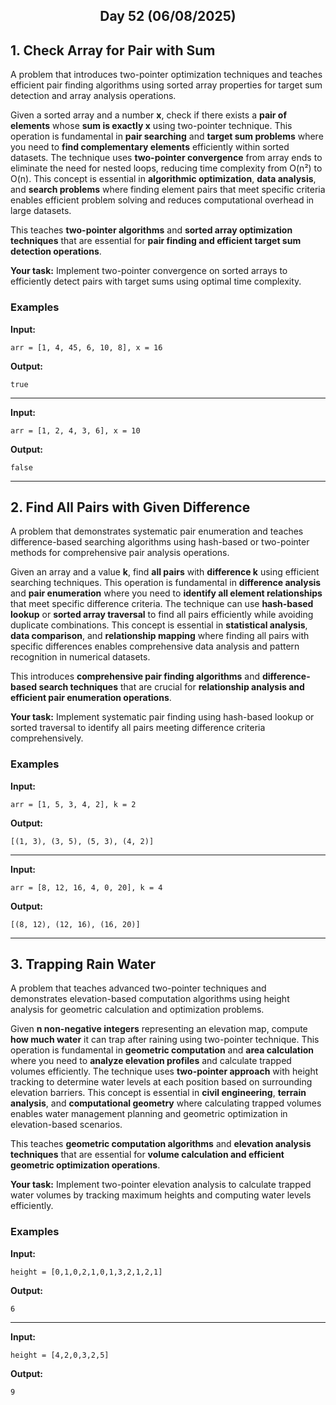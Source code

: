 <h2 align="center">Day 52 (06/08/2025)</h2>

## 1. Check Array for Pair with Sum
A problem that introduces two-pointer optimization techniques and teaches efficient pair finding algorithms using sorted array properties for target sum detection and array analysis operations.

Given a sorted array and a number **x**, check if there exists a **pair of elements** whose **sum is exactly x** using two-pointer technique. This operation is fundamental in **pair searching** and **target sum problems** where you need to **find complementary elements** efficiently within sorted datasets. The technique uses **two-pointer convergence** from array ends to eliminate the need for nested loops, reducing time complexity from O(n²) to O(n). This concept is essential in **algorithmic optimization**, **data analysis**, and **search problems** where finding element pairs that meet specific criteria enables efficient problem solving and reduces computational overhead in large datasets.

This teaches **two-pointer algorithms** and **sorted array optimization techniques** that are essential for **pair finding and efficient target sum detection operations**.

**Your task:** Implement two-pointer convergence on sorted arrays to efficiently detect pairs with target sums using optimal time complexity.

### Examples

**Input:**
```
arr = [1, 4, 45, 6, 10, 8], x = 16
```
**Output:**
```
true
```

---

**Input:**
```
arr = [1, 2, 4, 3, 6], x = 10
```
**Output:**
```
false
```

---

## 2. Find All Pairs with Given Difference
A problem that demonstrates systematic pair enumeration and teaches difference-based searching algorithms using hash-based or two-pointer methods for comprehensive pair analysis operations.

Given an array and a value **k**, find **all pairs** with **difference k** using efficient searching techniques. This operation is fundamental in **difference analysis** and **pair enumeration** where you need to **identify all element relationships** that meet specific difference criteria. The technique can use **hash-based lookup** or **sorted array traversal** to find all pairs efficiently while avoiding duplicate combinations. This concept is essential in **statistical analysis**, **data comparison**, and **relationship mapping** where finding all pairs with specific differences enables comprehensive data analysis and pattern recognition in numerical datasets.

This introduces **comprehensive pair finding algorithms** and **difference-based search techniques** that are crucial for **relationship analysis and efficient pair enumeration operations**.

**Your task:** Implement systematic pair finding using hash-based lookup or sorted traversal to identify all pairs meeting difference criteria comprehensively.

### Examples

**Input:**
```
arr = [1, 5, 3, 4, 2], k = 2
```
**Output:**
```
[(1, 3), (3, 5), (5, 3), (4, 2)]
```

---

**Input:**
```
arr = [8, 12, 16, 4, 0, 20], k = 4
```
**Output:**
```
[(8, 12), (12, 16), (16, 20)]
```

---

## 3. Trapping Rain Water
A problem that teaches advanced two-pointer techniques and demonstrates elevation-based computation algorithms using height analysis for geometric calculation and optimization problems.

Given **n non-negative integers** representing an elevation map, compute **how much water** it can trap after raining using two-pointer technique. This operation is fundamental in **geometric computation** and **area calculation** where you need to **analyze elevation profiles** and calculate trapped volumes efficiently. The technique uses **two-pointer approach** with height tracking to determine water levels at each position based on surrounding elevation barriers. This concept is essential in **civil engineering**, **terrain analysis**, and **computational geometry** where calculating trapped volumes enables water management planning and geometric optimization in elevation-based scenarios.

This teaches **geometric computation algorithms** and **elevation analysis techniques** that are essential for **volume calculation and efficient geometric optimization operations**.

**Your task:** Implement two-pointer elevation analysis to calculate trapped water volumes by tracking maximum heights and computing water levels efficiently.

### Examples

**Input:**
```
height = [0,1,0,2,1,0,1,3,2,1,2,1]
```
**Output:**
```
6
```

---

**Input:**
```
height = [4,2,0,3,2,5]
```
**Output:**
```
9
```
